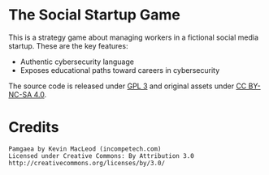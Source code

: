 # The Social Startup Game
This is a strategy game about managing workers in a fictional social media startup. These are the key features:
* Authentic cybersecurity language
* Exposes educational paths toward careers in cybersecurity

The source code is released under [GPL 3](http://www.gnu.org/licenses/gpl-3.0.en.html) and
original assets under [CC BY-NC-SA 4.0](http://creativecommons.org/licenses/by-nc-sa/4.0/).

# Credits
```
Pamgaea by Kevin MacLeod (incompetech.com)
Licensed under Creative Commons: By Attribution 3.0
http://creativecommons.org/licenses/by/3.0/
```